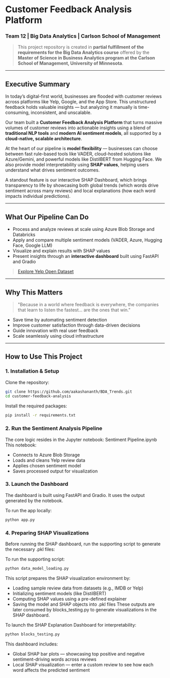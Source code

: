 # Customer Feedback Analysis Platform  
### Team 12 | Big Data Analytics | Carlson School of Management

> This project repository is created in **partial fulfillment of the requirements for the Big Data Analytics course** offered by the **Master of Science in Business Analytics program at the Carlson School of Management, University of Minnesota**.

---

## Executive Summary

In today’s digital-first world, businesses are flooded with customer reviews across platforms like Yelp, Google, and the App Store. This unstructured feedback holds valuable insights — but analyzing it manually is time-consuming, inconsistent, and unscalable.

Our team built a **Customer Feedback Analysis Platform** that turns massive volumes of customer reviews into actionable insights using a blend of **traditional NLP tools** and **modern AI sentiment models**, all supported by a **cloud-native, scalable architecture**.

At the heart of our pipeline is **model flexibility** — businesses can choose between fast rule-based tools like VADER, cloud-hosted solutions like Azure/Gemini, and powerful models like DistilBERT from Hugging Face. We also provide model interpretability using **SHAP values**, helping users understand what drives sentiment outcomes. 

A standout feature is our interactive SHAP Dashboard, which brings transparency to life by showcasing both global trends (which words drive sentiment across many reviews) and local explanations (how each word impacts individual predictions).

---

## What Our Pipeline Can Do

- Process and analyze reviews at scale using Azure Blob Storage and Databricks  
- Apply and compare multiple sentiment models (VADER, Azure, Hugging Face, Google LLM)  
- Visualize and explain results with SHAP values  
- Present insights through an **interactive dashboard** built using FastAPI and Gradio  

> [Explore Yelp Open Dataset](https://business.yelp.com/data/resources/open-dataset/)

---

## Why This Matters

> "Because in a world where feedback is everywhere, the companies that learn to listen the fastest… are the ones that win."

- Save time by automating sentiment detection  
- Improve customer satisfaction through data-driven decisions  
- Guide innovation with real user feedback  
- Scale seamlessly using cloud infrastructure  

---

## How to Use This Project

### 1. Installation & Setup

Clone the repository:
```bash
git clone https://github.com/aakashananth/BDA_Trends.git
cd customer-feedback-analysis
```

Install the required packages:
```bash
pip install -r requirements.txt
```

### 2. Run the Sentiment Analysis Pipeline

The core logic resides in the Jupyter notebook: Sentiment Pipeline.ipynb
This notebook:
- Connects to Azure Blob Storage
- Loads and cleans Yelp review data
- Applies chosen sentiment model
- Saves processed output for visualization

### 3. Launch the Dashboard

The dashboard is built using FastAPI and Gradio. It uses the output generated by the notebook.

To run the app locally:
```bash
python app.py
```

### 4. Preparing SHAP Visualizations

Before running the SHAP dashboard, run the supporting script to generate the necessary .pkl files:

To run the supporting script:
```bash
python data_model_loading.py
```

This script prepares the SHAP visualization environment by:
-	Loading sample review data from datasets (e.g., IMDB or Yelp)
- Initializing sentiment models (like DistilBERT)
-	Computing SHAP values using a pre-defined explainer
-	Saving the model and SHAP objects into .pkl files
These outputs are later consumed by blocks_testing.py to generate visualizations in the SHAP dashboard.

To launch the SHAP Explanation Dashboard for interpretability:

```bash
python blocks_testing.py
```

This dashboard includes:
- Global SHAP bar plots — showcasing top positive and negative sentiment-driving words across reviews
- Local SHAP visualization — enter a custom review to see how each word affects the predicted sentiment
